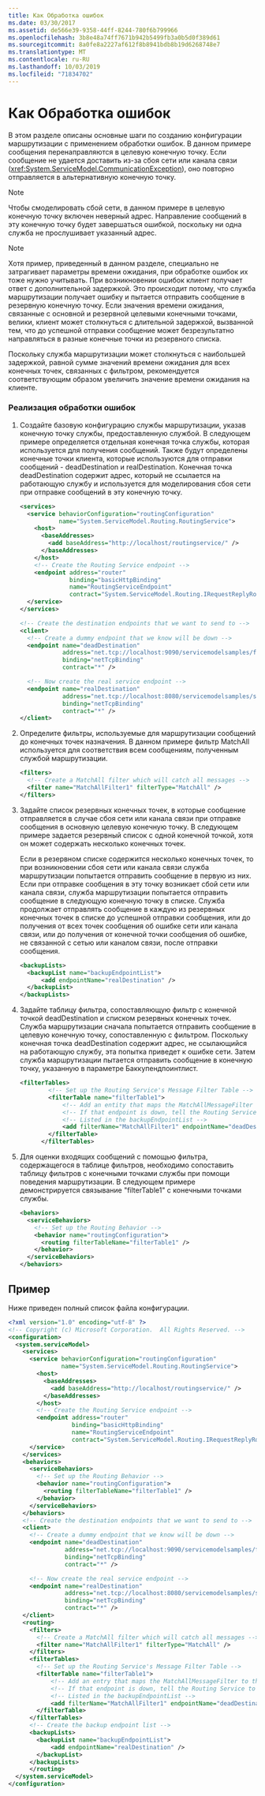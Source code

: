 ```yaml
---
title: Как Обработка ошибок
ms.date: 03/30/2017
ms.assetid: de566e39-9358-44ff-8244-780f6b799966
ms.openlocfilehash: 3b8e48a74ff7671b942b5499fb3a0b5d0f389d61
ms.sourcegitcommit: 8a0fe8a2227af612f8b8941bdb8b19d6268748e7
ms.translationtype: MT
ms.contentlocale: ru-RU
ms.lasthandoff: 10/03/2019
ms.locfileid: "71834702"
---
```

# <a name="how-to-error-handling"></a>Как Обработка ошибок

В этом разделе описаны основные шаги по созданию конфигурации маршрутизации с применением обработки ошибок. В данном примере сообщения перенаправляются в целевую конечную точку. Если сообщение не удается доставить из-за сбоя сети или канала связи (<xref:System.ServiceModel.CommunicationException>), оно повторно отправляется в альтернативную конечную точку.

> [!NOTE]
> Чтобы смоделировать сбой сети, в данном примере в целевую конечную точку включен неверный адрес. Направление сообщений в эту конечную точку будет завершаться ошибкой, поскольку ни одна служба не прослушивает указанный адрес.

> [!NOTE]
> Хотя пример, приведенный в данном разделе, специально не затрагивает параметры времени ожидания, при обработке ошибок их тоже нужно учитывать. При возникновении ошибок клиент получает ответ с дополнительной задержкой. Это происходит потому, что служба маршрутизации получает ошибку и пытается отправить сообщение в резервную конечную точку. Если значения времени ожидания, связанные с основной и резервной целевыми конечными точками, велики, клиент может столкнуться с длительной задержкой, вызванной тем, что до успешной отправки сообщение может безрезультатно направляться в разные конечные точки из резервного списка.
>
> Поскольку служба маршрутизации может столкнуться с наибольшей задержкой, равной сумме значений времени ожидания для всех конечных точек, связанных с фильтром, рекомендуется соответствующим образом увеличить значение времени ожидания на клиенте.

### <a name="implement-error-handling"></a>Реализация обработки ошибок

1. Создайте базовую конфигурацию службы маршрутизации, указав конечную точку службы, предоставленную службой. В следующем примере определяется отдельная конечная точка службы, которая используется для получения сообщений. Также будут определены конечные точки клиента, которые используются для отправки сообщений - deadDestination и realDestination. Конечная точка deadDestination содержит адрес, который не ссылается на работающую службу и используется для моделирования сбоя сети при отправке сообщений в эту конечную точку.

    ```xml
    <services>
      <service behaviorConfiguration="routingConfiguration"
               name="System.ServiceModel.Routing.RoutingService">
        <host>
          <baseAddresses>
            <add baseAddress="http://localhost/routingservice/" />
          </baseAddresses>
        </host>
        <!-- Create the Routing Service endpoint -->
        <endpoint address="router"
                  binding="basicHttpBinding"
                  name="RoutingServiceEndpoint"
                  contract="System.ServiceModel.Routing.IRequestReplyRouter" />
      </service>
    </services>

    <!-- Create the destination endpoints that we want to send to -->
    <client>
      <!-- Create a dummy endpoint that we know will be down -->
      <endpoint name="deadDestination"
                address="net.tcp://localhost:9090/servicemodelsamples/fakeDestination"
                binding="netTcpBinding"
                contract="*" />

      <!-- Now create the real service endpoint -->
      <endpoint name="realDestination"
                address="net.tcp://localhost:8080/servicemodelsamples/service"
                binding="netTcpBinding"
                contract="*" />
    </client>
    ```

2. Определите фильтры, используемые для маршрутизации сообщений до конечных точек назначения.  В данном примере фильтр MatchAll используется для соответствия всем сообщениям, полученным службой маршрутизации.

    ```xml
    <filters>
      <!-- Create a MatchAll filter which will catch all messages -->
      <filter name="MatchAllFilter1" filterType="MatchAll" />
    </filters>
    ```

3. Задайте список резервных конечных точек, в которые сообщение отправляется в случае сбоя сети или канала связи при отправке сообщения в основную целевую конечную точку. В следующем примере задается резервный список с одной конечной точкой, хотя он может содержать несколько конечных точек.

     Если в резервном списке содержится несколько конечных точек, то при возникновении сбоя сети или канала связи служба маршрутизации попытается отправить сообщение в первую из них. Если при отправке сообщения в эту точку возникает сбой сети или канала связи, служба маршрутизации попытается отправить сообщение в следующую конечную точку в списке. Служба продолжает отправлять сообщение в каждую из резервных конечных точек в списке до успешной отправки сообщения, или до получения от всех точек сообщения об ошибке сети или канала связи, или до получения от конечной точки сообщения об ошибке, не связанной с сетью или каналом связи, после отправки сообщения.

    ```xml
    <backupLists>
      <backupList name="backupEndpointList">
          <add endpointName="realDestination" />
      </backupList>
    </backupLists>
    ```

4. Задайте таблицу фильтра, сопоставляющую фильтр с конечной точкой deadDestination и списком резервных конечных точек.  Служба маршрутизации сначала попытается отправить сообщение в целевую конечную точку, сопоставленную с фильтром. Поскольку конечная точка deadDestination содержит адрес, не ссылающийся на работающую службу, эта попытка приведет к ошибке сети. Затем служба маршрутизации пытается отправить сообщение в конечную точку, указанную в параметре Баккупендпоинтлист.

    ```xml
    <filterTables>
            <!-- Set up the Routing Service's Message Filter Table -->
            <filterTable name="filterTable1">
                <!-- Add an entity that maps the MatchAllMessageFilter to the dead destination -->
                <!-- If that endpoint is down, tell the Routing Service to try the endpoints -->
                <!-- Listed in the backupEndpointList -->
                <add filterName="MatchAllFilter1" endpointName="deadDestination" backupList="backupEndpointList"/>
            </filterTable>
          </filterTables>
    ```

5. Для оценки входящих сообщений с помощью фильтра, содержащегося в таблице фильтров, необходимо сопоставить таблицу фильтров с конечными точками службы при помощи поведения маршрутизации.  В следующем примере демонстрируется связывание "filterTable1" с конечными точками службы.

    ```xml
    <behaviors>
      <serviceBehaviors>
        <!-- Set up the Routing Behavior -->
        <behavior name="routingConfiguration">
          <routing filterTableName="filterTable1" />
        </behavior>
      </serviceBehaviors>
    </behaviors>
    ```

## <a name="example"></a>Пример

Ниже приведен полный список файла конфигурации.

```xml
<?xml version="1.0" encoding="utf-8" ?>
<!-- Copyright (c) Microsoft Corporation.  All Rights Reserved. -->
<configuration>
  <system.serviceModel>
    <services>
      <service behaviorConfiguration="routingConfiguration"
               name="System.ServiceModel.Routing.RoutingService">
        <host>
          <baseAddresses>
            <add baseAddress="http://localhost/routingservice/" />
          </baseAddresses>
        </host>
        <!-- Create the Routing Service endpoint -->
        <endpoint address="router"
                  binding="basicHttpBinding"
                  name="RoutingServiceEndpoint"
                  contract="System.ServiceModel.Routing.IRequestReplyRouter" />
      </service>
    </services>
    <behaviors>
      <serviceBehaviors>
        <!-- Set up the Routing Behavior -->
        <behavior name="routingConfiguration">
          <routing filterTableName="filterTable1" />
        </behavior>
      </serviceBehaviors>
    </behaviors>
    <!-- Create the destination endpoints that we want to send to -->
    <client>
      <!-- Create a dummy endpoint that we know will be down -->
      <endpoint name="deadDestination"
                address="net.tcp://localhost:9090/servicemodelsamples/fakeDestination"
                binding="netTcpBinding"
                contract="*" />

      <!-- Now create the real service endpoint -->
      <endpoint name="realDestination"
                address="net.tcp://localhost:8080/servicemodelsamples/service"
                binding="netTcpBinding"
                contract="*" />
    </client>
    <routing>
      <filters>
        <!-- Create a MatchAll filter which will catch all messages -->
        <filter name="MatchAllFilter1" filterType="MatchAll" />
      </filters>
      <filterTables>
        <!-- Set up the Routing Service's Message Filter Table -->
        <filterTable name="filterTable1">
            <!-- Add an entry that maps the MatchAllMessageFilter to the dead destination -->
            <!-- If that endpoint is down, tell the Routing Service to try the endpoints -->
            <!-- Listed in the backupEndpointList -->
            <add filterName="MatchAllFilter1" endpointName="deadDestination" backupList="backupEndpointList"/>
        </filterTable>
      </filterTables>
      <!-- Create the backup endpoint list -->
      <backupLists>
        <backupList name="backupEndpointList">
            <add endpointName="realDestination" />
        </backupList>
      </backupLists>
      </routing>
  </system.serviceModel>
</configuration>
```
